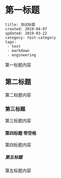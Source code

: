 # 第一标题

```metadata
title: 测试标题
created: 2019-04-07
updated: 2019-03-22
category: test-category
tags:
 - test
 - markdown
 - engineering
```



第一标题内容

## 第二标题

第二标题内容


### 第三标题

第三标题内容

#### 第四标题 带空格

第四标题内容

##### 第五标题

第五标题内容
